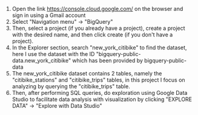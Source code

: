 1. Open the link https://console.cloud.google.com/ on the browser and sign in using a Gmail account
2. Select "Navigation menu" -> "BigQuery"
3. Then, select a project (if you already have a project), create a project with the desired name, and then click create (if you don't have a project).
4. In the Explorer section, search "new_york_citibike" to find the dataset, here I use the dataset with the ID "bigquery-public-data.new_york_citibike" which has been provided by bigquery-public-data
5. The new_york_citibike dataset contains 2 tables, namely the "citibike_stations" and "citibike_trips" tables, in this project I focus on analyzing by querying the "citibike_trips" table.
6. Then, after performing SQL queries, do exploration using Google Data Studio to facilitate data analysis with visualization by clicking "EXPLORE DATA" -> "Explore with Data Studio"
